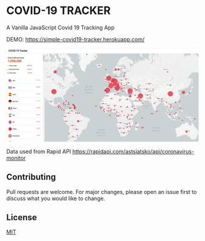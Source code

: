 # COVID-19 TRACKER

A Vanilla JavaScript Covid 19 Tracking App

DEMO: https://simple-covid19-tracker.herokuapp.com/

![alt text](https://raw.githubusercontent.com/sanoylab/covid19-tracker/master/screenshot.JPG)

Data used from Rapid API 
https://rapidapi.com/astsiatsko/api/coronavirus-monitor

## Contributing
Pull requests are welcome. For major changes, please open an issue first to discuss what you would like to change.

## License
[MIT](https://choosealicense.com/licenses/mit/)